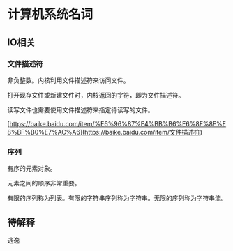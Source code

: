 # 计算机系统名词

## IO相关

### 文件描述符

非负整数。内核利用文件描述符来访问文件。

打开现存文件或新建文件时，内核返回的字符，即为文件描述符。

读写文件也需要使用文件描述符来指定待读写的文件。

[https://baike.baidu.com/item/%E6%96%87%E4%BB%B6%E6%8F%8F%E8%BF%B0%E7%AC%A6](https://baike.baidu.com/item/文件描述符)

### 序列

有序的元素对象。

元素之间的顺序非常重要。

有限的序列称为列表。有限的字符串序列称为字符串。无限的序列称为字符串流。

## 待解释

逃逸



